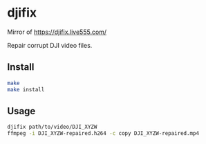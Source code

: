 # djifix

Mirror of https://djifix.live555.com/

Repair corrupt DJI video files.

## Install

```bash
make
make install
```

## Usage

```bash
djifix path/to/video/DJI_XYZW
ffmpeg -i DJI_XYZW-repaired.h264 -c copy DJI_XYZW-repaired.mp4
```
